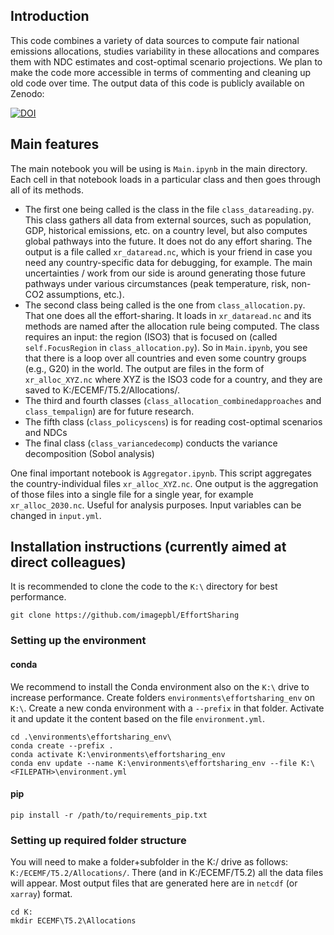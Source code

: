 ## Introduction
This code combines a variety of data sources to compute fair national emissions allocations, studies variability in these allocations and compares them with NDC estimates and cost-optimal scenario projections. We plan to make the code more accessible in terms of commenting and cleaning up old code over time. The output data of this code is publicly available on Zenodo:

[![DOI](https://zenodo.org/badge/DOI/10.5281/zenodo.12188104.svg)](https://doi.org/10.5281/zenodo.12188104)

## Main features
The main notebook you will be using is `Main.ipynb` in the main directory. Each cell in that notebook loads in a particular class and then goes through all of its methods.
- The first one being called is the class in the file `class_datareading.py`. This class gathers all data from external sources, such as population, GDP, historical emissions, etc. on a country level, but also computes global pathways into the future. It does not do any effort sharing. The output is a file called `xr_dataread.nc`, which is your friend in case you need any country-specific data for debugging, for example. The main uncertainties / work from our side is around generating those future pathways under various circumstances (peak temperature, risk, non-CO2 assumptions, etc.).
- The second class being called is the one from `class_allocation.py`. That one does all the effort-sharing. It loads in `xr_dataread.nc` and its methods are named after the allocation rule being computed. The class requires an input: the region (ISO3) that is focused on (called `self.FocusRegion` in `class_allocation.py`). So in `Main.ipynb`, you see that there is a loop over all countries and even some country groups (e.g., G20) in the world. The output are files in the form of `xr_alloc_XYZ.nc` where XYZ is the ISO3 code for a country, and they are saved to K:/ECEMF/T5.2/Allocations/.
- The third and fourth classes (`class_allocation_combinedapproaches` and `class_tempalign`) are for future research.
- The fifth class (`class_policyscens`) is for reading cost-optimal scenarios and NDCs
- The final class (`class_variancedecomp`) conducts the variance decomposition (Sobol analysis)

One final important notebook is `Aggregator.ipynb`. This script aggregates the country-individual files `xr_alloc_XYZ.nc`. One output is the aggregation of those files into a single file for a single year, for example `xr_alloc_2030.nc`. Useful for analysis purposes. Input variables can be changed in `input.yml`.

## Installation instructions (currently aimed at direct colleagues)

It is recommended to clone the code to the `K:\` directory for best performance. 
```shell
git clone https://github.com/imagepbl/EffortSharing
```

### Setting up the environment

#### conda
We recommend to install the Conda environment also on the `K:\` drive to increase performance. Create folders `environments\effortsharing_env` on `K:\`.
Create a new conda environment with a `--prefix` in that folder. Activate it and update it the content based on the file `environment.yml`. 

```shell
cd .\environments\effortsharing_env\
conda create --prefix .
conda activate K:\environments\effortsharing_env
conda env update --name K:\environments\effortsharing_env --file K:\<FILEPATH>\environment.yml
```

#### pip

```shell
pip install -r /path/to/requirements_pip.txt
```

### Setting up required folder structure

You will need to make a folder+subfolder in the K:/ drive as follows: `K:/ECEMF/T5.2/Allocations/`. There (and in K:/ECEMF/T5.2) all the data files will appear. Most output files that are generated here are in `netcdf` (or `xarray`) format.

```shell
cd K:
mkdir ECEMF\T5.2\Allocations
```

